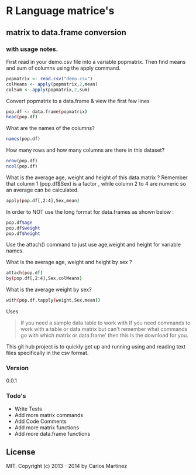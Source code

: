 # R Language  matrice's
## matrix to data.frame conversion
### with usage notes.

First read in your demo.csv file into a variable popmatrix.
Then find means and sum of columns using the apply command.

```r
popmatrix <- read.csv("demo.csv")
colMeans <- apply(popmatrix,2,mean)
colSum <- apply(popmatrix,2,sum)
```
Convert popmatrix to a data.frame & view the first few lines
```sh
pop.df <- data.frame(popmatrix)
head(pop.df)
```
What are the names of the columns?
```r
names(pop.df)
```
How many rows and how many columns are there in this dataset?
```r
nrow(pop.df)
ncol(pop.df)
```

What is the average age, weight and height of this data.matrix ?
Remember that column 1 (pop.df$Sex) is a factor , while column 
2 to 4 are numeric so an average can be calculated.

```sh
apply(pop.df[,2:4],Sex,mean)
```

In order to NOT use the long format for data.frames as shown below : 
```sh
pop.df$age 
pop.df$weight 
pop.df$height 
```

Use the attach() command to just use age,weight and height for variable names.

 
What is the average age, weight and height by sex ?
```sh
attach(pop.df)
by(pop.df[,2:4],Sex,colMeans)
```
What is the average weight by sex?
```sh
with(pop.df,tapply(weight,Sex,mean))
```

Uses
> If you need a sample data table to work with
> If you need commands to work with a table or data.matrix but
> can't remember what commands go with which matrix or data.frame' then
> this is the download for you.

This git hub project is to quickly get up and running using and reading text files specifically in the csv format.

### Version
0.0.1


### Todo's

 - Write Tests
 - Add more matrix commands
 - Add Code Comments
 - Add more matrix functions
 - Add more data.frame functions

License
----
MIT. Copyright (c) 2013 - 2014  by Carlos Martinez
